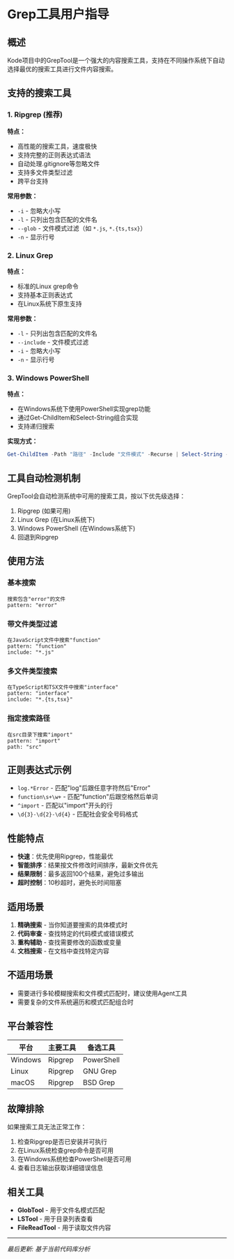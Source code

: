 # Grep工具用户指导

## 概述

Kode项目中的GrepTool是一个强大的内容搜索工具，支持在不同操作系统下自动选择最优的搜索工具进行文件内容搜索。

## 支持的搜索工具

### 1. Ripgrep (推荐)
**特点：**
- 高性能的搜索工具，速度极快
- 支持完整的正则表达式语法
- 自动处理.gitignore等忽略文件
- 支持多文件类型过滤
- 跨平台支持

**常用参数：**
- `-i` - 忽略大小写
- `-l` - 只列出包含匹配的文件名
- `--glob` - 文件模式过滤（如 `*.js`, `*.{ts,tsx}`）
- `-n` - 显示行号

### 2. Linux Grep
**特点：**
- 标准的Linux grep命令
- 支持基本正则表达式
- 在Linux系统下原生支持

**常用参数：**
- `-l` - 只列出包含匹配的文件名
- `--include` - 文件模式过滤
- `-i` - 忽略大小写
- `-n` - 显示行号

### 3. Windows PowerShell
**特点：**
- 在Windows系统下使用PowerShell实现grep功能
- 通过Get-ChildItem和Select-String组合实现
- 支持递归搜索

**实现方式：**
```powershell
Get-ChildItem -Path "路径" -Include "文件模式" -Recurse | Select-String -Pattern "搜索模式"
```

## 工具自动检测机制

GrepTool会自动检测系统中可用的搜索工具，按以下优先级选择：
1. Ripgrep (如果可用)
2. Linux Grep (在Linux系统下)
3. Windows PowerShell (在Windows系统下)
4. 回退到Ripgrep

## 使用方法

### 基本搜索
```
搜索包含"error"的文件
pattern: "error"
```

### 带文件类型过滤
```
在JavaScript文件中搜索"function"
pattern: "function"
include: "*.js"
```

### 多文件类型搜索
```
在TypeScript和TSX文件中搜索"interface"
pattern: "interface"
include: "*.{ts,tsx}"
```

### 指定搜索路径
```
在src目录下搜索"import"
pattern: "import"
path: "src"
```

## 正则表达式示例

- `log.*Error` - 匹配"log"后跟任意字符然后"Error"
- `function\s+\w+` - 匹配"function"后跟空格然后单词
- `^import` - 匹配以"import"开头的行
- `\d{3}-\d{2}-\d{4}` - 匹配社会安全号码格式

## 性能特点

- **快速**：优先使用Ripgrep，性能最优
- **智能排序**：结果按文件修改时间排序，最新文件优先
- **结果限制**：最多返回100个结果，避免过多输出
- **超时控制**：10秒超时，避免长时间阻塞

## 适用场景

1. **精确搜索** - 当你知道要搜索的具体模式时
2. **代码审查** - 查找特定的代码模式或错误模式
3. **重构辅助** - 查找需要修改的函数或变量
4. **文档搜索** - 在文档中查找特定内容

## 不适用场景

- 需要进行多轮模糊搜索和文件模式匹配时，建议使用Agent工具
- 需要复杂的文件系统遍历和模式匹配组合时

## 平台兼容性

| 平台 | 主要工具 | 备选工具 |
|------|----------|----------|
| Windows | Ripgrep | PowerShell |
| Linux | Ripgrep | GNU Grep |
| macOS | Ripgrep | BSD Grep |

## 故障排除

如果搜索工具无法正常工作：
1. 检查Ripgrep是否已安装并可执行
2. 在Linux系统检查grep命令是否可用
3. 在Windows系统检查PowerShell是否可用
4. 查看日志输出获取详细错误信息

## 相关工具

- **GlobTool** - 用于文件名模式匹配
- **LSTool** - 用于目录列表查看
- **FileReadTool** - 用于读取文件内容

---

*最后更新: 基于当前代码库分析*